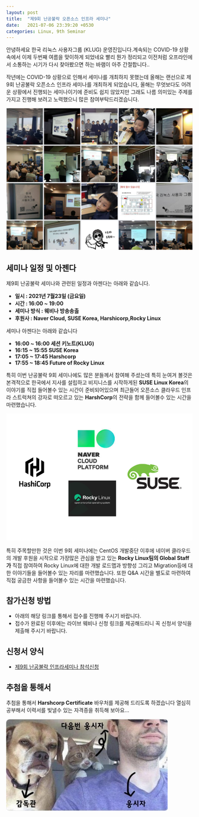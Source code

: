 ```yaml
---
layout: post
title:  "제9회 난공불락 오픈소스 인프라 세미나"
date:   2021-07-06 23:39:20 +0530
categories: Linux, 9th Seminar
---
```

안녕하세요 한국 리눅스 사용자그룹 (KLUG) 운영진입니다.계속되는 COVID-19 상황속에서 이제 두번째 여름을 맞이하게 되었네요 빨리 뭔가 정리되고 이전처럼 오프라인에서 소통하는 시기가 다시 찾아봤으면 하는 바램이 아주 간절합니다.. 

작년에는 COVID-19 상황으로 인해서 세미나를 개최하지 못했는데 올해는 랜선으로 제9회 난공불락 오픈소스 인프라 세미나를 개최하게 되었습니다, 올해는 무엇보다도 어려운 상황에서 진행되는 세미나이기에 준비도 쉽지 않았지만 그래도 나름 의미있는 주제를 가지고 진행해 보려고 노력했으니 많은 참여부탁드리겠습니다. 

![screenshot](/img/linuxseminar/history2.png)

## 세미나 일정 및 아젠다

제9회 난공불락 세미나와 관련된 일정과 아젠다는 아래와 같습니다. 

- **일시 : 2021년 7월23일 (금요일)**
- **시간 : 16:00 ~ 19:00**
- **세미나 방식 : 웨비나 방송송출** 
- **후원사 : Naver Cloud, SUSE Korea, Harshicorp,Rocky Linux**

세미나 아젠다는 아래와 같습니다 
- **16:00 ~ 16:00 세션 키노트(KLUG)**
- **16:15 ~ 15:55 SUSE Korea** 
- **17:05 ~ 17:45 Harshcorp**
- **17:55 ~ 18:45 Future of Rocky Linux**

특히 이번 난공불락 9회 세미나에도 많은 분들께서 참여해 주셨는데 특히 눈여겨 볼것은 본격적으로 한국에서 지사를 설립하고 비지니스를 시작하게된 **SUSE Linux Korea**의 이야기를 직접 들어볼수 있는 시간이 준비되어있으며 최근들어 오픈소스 클라우드 인프라 스트럭쳐의 강자로 떠오르고 있는 **HarshCorp**의 전략을 함께 들어볼수 있는 시간을 마련했습니다. 

![screenshot](/img/linuxseminar/support.PNG)

특히 주목할만한 것은 이번 9회 세미나에는 CentOS 개발중단 이후에 네이버 클라우드의 개발 후원을 시작으로 가장많은 관심을 받고 있는 **Rocky Linux팀의 Global Staff가** 직접 참여하여 Rocky Linux에 대한 개발 로드맵과 방향성 그리고 Migration등에 대한 이야기들을 들어볼수 있는 자리를 마련했습니다. 또한 Q&A 시간을 별도로 마련하여 직접 궁금한 사항을 들어볼수 있는 시간을 마련했습니다.

## 참가신청 방법 

- 아래의 해당 링크를 통해서 접수를 진행해 주시기 바랍니다.
- 접수가 완료된 이후에는 라이브 웨비나 신청 링크를 제공해드리니 꼭 신청서 양식을 제출해 주시기 바랍니다.

## 신청서 양식 

- [제9회 난공불락 인프라세미나 참석신청][gotowebinar]

## 추첨을 통해서 
추첨을 통해서 **Harshcorp Certificate** 바우처를 제공해 드리도록 하겠습니다 열심히 공부해서 이력서를 빛낼수 있는 자격증을 취득해 보아요...

![screenshot](/img/linuxseminar/hashvaucher.jpeg)


[gotowebinar]: https://attendee.gotowebinar.com/register/5773642626216937996

